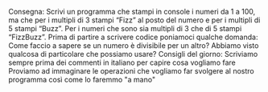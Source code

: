 Consegna:
Scrivi un programma che stampi in console i numeri da 1 a 100, ma che per i multipli di 3 stampi “Fizz” al posto del numero e per i multipli di 5 stampi “Buzz”. Per i numeri che sono sia multipli di 3 che di 5 stampi “FizzBuzz”.
Prima di partire a scrivere codice poniamoci qualche domanda:
Come faccio a sapere se un numero è divisibile per un altro? Abbiamo visto qualcosa di particolare che possiamo usare?
Consigli del giorno:
Scriviamo sempre prima dei commenti in italiano per capire cosa vogliamo fare
Proviamo ad immaginare le operazioni che vogliamo far svolgere al nostro programma così come lo faremmo "a mano"